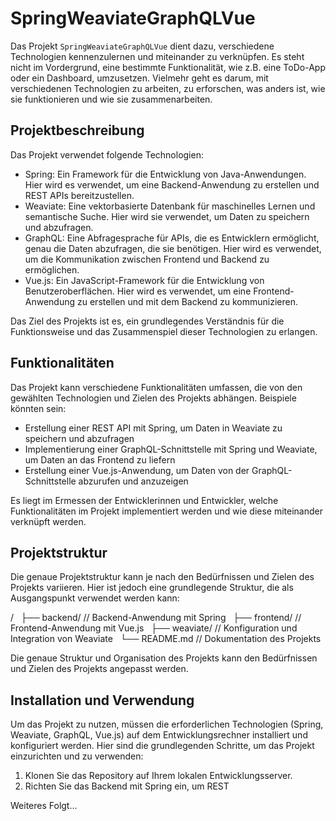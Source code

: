 # SpringWeaviateGraphQLVue

Das Projekt `SpringWeaviateGraphQLVue` dient dazu, verschiedene Technologien kennenzulernen und miteinander zu verknüpfen. Es steht nicht im Vordergrund, eine bestimmte Funktionalität, wie z.B. eine ToDo-App oder ein Dashboard, umzusetzen. Vielmehr geht es darum, mit verschiedenen Technologien zu arbeiten, zu erforschen, was anders ist, wie sie funktionieren und wie sie zusammenarbeiten.

## Projektbeschreibung

Das Projekt verwendet folgende Technologien:

- Spring: Ein Framework für die Entwicklung von Java-Anwendungen. Hier wird es verwendet, um eine Backend-Anwendung zu erstellen und REST APIs bereitzustellen.
- Weaviate: Eine vektorbasierte Datenbank für maschinelles Lernen und semantische Suche. Hier wird sie verwendet, um Daten zu speichern und abzufragen.
- GraphQL: Eine Abfragesprache für APIs, die es Entwicklern ermöglicht, genau die Daten abzufragen, die sie benötigen. Hier wird es verwendet, um die Kommunikation zwischen Frontend und Backend zu ermöglichen.
- Vue.js: Ein JavaScript-Framework für die Entwicklung von Benutzeroberflächen. Hier wird es verwendet, um eine Frontend-Anwendung zu erstellen und mit dem Backend zu kommunizieren.

Das Ziel des Projekts ist es, ein grundlegendes Verständnis für die Funktionsweise und das Zusammenspiel dieser Technologien zu erlangen.

## Funktionalitäten

Das Projekt kann verschiedene Funktionalitäten umfassen, die von den gewählten Technologien und Zielen des Projekts abhängen. Beispiele könnten sein:

- Erstellung einer REST API mit Spring, um Daten in Weaviate zu speichern und abzufragen
- Implementierung einer GraphQL-Schnittstelle mit Spring und Weaviate, um Daten an das Frontend zu liefern
- Erstellung einer Vue.js-Anwendung, um Daten von der GraphQL-Schnittstelle abzurufen und anzuzeigen

Es liegt im Ermessen der Entwicklerinnen und Entwickler, welche Funktionalitäten im Projekt implementiert werden und wie diese miteinander verknüpft werden.

## Projektstruktur

Die genaue Projektstruktur kann je nach den Bedürfnissen und Zielen des Projekts variieren. Hier ist jedoch eine grundlegende Struktur, die als Ausgangspunkt verwendet werden kann:

/
&nbsp;
├── backend/              // Backend-Anwendung mit Spring
&nbsp;
├── frontend/             // Frontend-Anwendung mit Vue.js
&nbsp;
├── weaviate/            // Konfiguration und Integration von Weaviate
&nbsp;
└── README.md             // Dokumentation des Projekts

Die genaue Struktur und Organisation des Projekts kann den Bedürfnissen und Zielen des Projekts angepasst werden.

## Installation und Verwendung

Um das Projekt zu nutzen, müssen die erforderlichen Technologien (Spring, Weaviate, GraphQL, Vue.js) auf dem Entwicklungsrechner installiert und konfiguriert werden. Hier sind die grundlegenden Schritte, um das Projekt einzurichten und zu verwenden:

1. Klonen Sie das Repository auf Ihrem lokalen Entwicklungsserver.
2. Richten Sie das Backend mit Spring ein, um REST

Weiteres Folgt...
